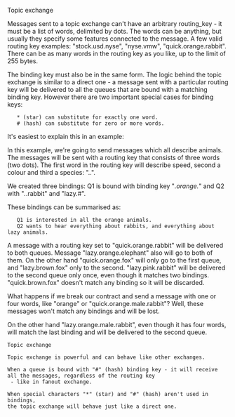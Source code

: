 <p>Topic exchange

   Messages sent to a topic exchange can't have an arbitrary routing_key - it must be a list of words, delimited by dots. The words can be anything, but usually they specify some features connected to the message. A few valid routing key examples: "stock.usd.nyse", "nyse.vmw", "quick.orange.rabbit". There can be as many words in the routing key as you like, up to the limit of 255 bytes.

   The binding key must also be in the same form. The logic behind the topic exchange is similar to a direct one - a message sent with a particular routing key will be delivered to all the queues that are bound with a matching binding key. However there are two important special cases for binding keys:

       * (star) can substitute for exactly one word.
       # (hash) can substitute for zero or more words.

   It's easiest to explain this in an example:</p>

   In this example, we're going to send messages which all describe animals. The messages will be sent with a routing key that consists of three words (two dots). The first word in the routing key will describe speed, second a colour and third a species: "<speed>.<colour>.<species>".

   We created three bindings: Q1 is bound with binding key "*.orange.*" and Q2 with "*.*.rabbit" and "lazy.#".

   These bindings can be summarised as:

       Q1 is interested in all the orange animals.
       Q2 wants to hear everything about rabbits, and everything about lazy animals.

   A message with a routing key set to "quick.orange.rabbit" will be delivered to both queues.
   Message "lazy.orange.elephant" also will go to both of them. On the other hand "quick.orange.fox" will only go to the first queue,
    and "lazy.brown.fox" only to the second. "lazy.pink.rabbit" will be delivered to the second queue only once, even though it matches two bindings.
    "quick.brown.fox" doesn't match any binding so it will be discarded.

   What happens if we break our contract and send a message with one or four words,
   like "orange" or "quick.orange.male.rabbit"? Well, these messages won't match any bindings and will be lost.

   On the other hand "lazy.orange.male.rabbit", even though it has four words,
   will match the last binding and will be delivered to the second queue.


    Topic exchange

    Topic exchange is powerful and can behave like other exchanges.

    When a queue is bound with "#" (hash) binding key - it will receive all the messages, regardless of the routing key
     - like in fanout exchange.

    When special characters "*" (star) and "#" (hash) aren't used in bindings,
    the topic exchange will behave just like a direct one.
